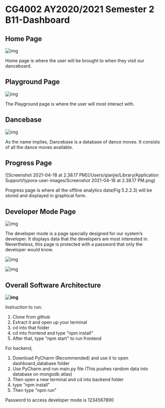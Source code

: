 # CG4002 AY2020/2021 Semester 2 B11-Dashboard



## Home Page

![img](https://lh5.googleusercontent.com/X0Mh5r-2grCEhb8q5pCNetuo2WKX_IGpx-bMXK3VBdLpceewz06NliQdQeboXVi2IifuilazuFqErXirGHa-cBf3gDfhaoXmUk2NpZiM_xVOJ5pOCKJ6-2JqEsLF0A)

Home page is where the user will be brought to when they visit our danceboard. 

## Playground Page

![img](https://lh4.googleusercontent.com/5JoAwiG6VtMnSsmKmnUpuXdQh1TrIrAJL91uyIhyNawy8J_ss7ckel3-58wzwOxIp7XM9wPR9KoxLTRzm0v90oudedt6PPkKa0mRmytL0s6a4qBIo_bDEW1fWdpaQA)

The Playground page is where the user will most interact with.



## Dancebase

![img](https://lh4.googleusercontent.com/je27bSEqas9zMbfwmCPJ6J51yAh7VfL1qPp7LLA2ydYKp3D9OYaex7sQm_BzKnWVr4fyqtOeBuL9ZXqgA82DJ6UKXjCa6MGUeQt4IO9yddFNJ-eeVVjgOb_JOWAbCg)

As the name implies, Dancebase is a database of dance moves. It consists of all the dance moves available.



## Progress Page

![Screenshot 2021-04-18 at 2.38.17 PM](/Users/qianjie/Library/Application Support/typora-user-images/Screenshot 2021-04-18 at 2.38.17 PM.png)

Progress page is where all the offline analytics data(Fig 5.2.2.3) will be stored and displayed in graphical form.

## **Developer Mode Page**

![img](https://lh6.googleusercontent.com/cApo7mxkJdki1Osl7oPYJ8SubR5L45k9AB2t329Gtjr-FCB5PuBG-hj-niufqdOIkkMazfknalPidcth3qR_RqRi8ZB4_uRVXTegyH0JSwrlriSlk5VeC8yLjlLF-g)

The developer mode is a page specially designed for our system’s developer. It displays data that the developers are most interested in. Nevertheless, this page is protected with a password that only the developer would know.

![img](https://lh3.googleusercontent.com/St_lqZjyidvd-4P_tcglfS1VgnamPITXSyisDgQxvvg-oTY6JE12T9giBy0bI07jZ0Qf2MB1OwdrvZuOiBPBxP5ETcuLwd6y9KCxN1rBGxFOtKU8a_DEH4lPescAQA)



![img](https://lh6.googleusercontent.com/w_O0vho9kz74ufCD0hyQ21-NIhNmkVHM8DdwG73VbrjSABkcQpIjUEDOz2izKqPuwU-W1-Cloc6YaS8tDO9M0G3SMegKiX_52gsVLGkKuLcFZM9bdnka85PJsdldlA)



## **Overall Software Architecture**

**![img](https://lh4.googleusercontent.com/uF61gYENMJLhUd6OJyLSAKkqC1dYQ5Izb0W-RKbUPWudN-MbhiMDSnu-Rb_cwWymBVZEkimhLMTSxrON4UAnPhXd0Vrgsv4bBWUUJyGaH3qtl1Ige57-OxehsW8NHw)**



Instruction to run:

1. Clone from github
2. Extract it and open up your terminal
3. cd into that folder
4. cd into frontend and type "npm install"
5. After that, type "npm start" to run frontend



For backend, 

1. Download PyCharm (Recommended) and use it to open dashboard_database folder
2. Use PyCharm and run main.py file (This pushes random data into database on mongodb atlas)
3.  Then open a new terminal and cd into backend folder
4. type "npm install"
5. Then type "npm run"



Password to access developer mode is 1234567890